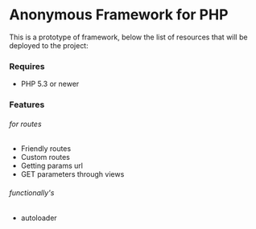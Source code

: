 Anonymous Framework for PHP
===============================

This is a prototype of framework, below the list of resources that will be deployed to the project:


### Requires #####
*	PHP 5.3 or newer





### Features ######

###### for routes
*	Friendly routes
*	Custom routes
*	Getting params url
*	GET parameters through views

###### functionally's
*	autoloader






